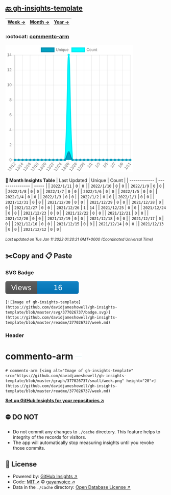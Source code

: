 ## [🔙 gh-insights-template](https://github.com/davidjameshowell/gh-insights-template)
| [**Week →**](https://github.com/davidjameshowell/gh-insights-template/blob/master/readme/377026737/week.md) | [**Month →**](https://github.com/davidjameshowell/gh-insights-template/blob/master/readme/377026737/month.md) | [**Year →**](https://github.com/davidjameshowell/gh-insights-template/blob/master/readme/377026737/year.md) |
 | ------------ | --------------- | ----- |

### :octocat: [commento-arm](https://github.com/davidjameshowell/commento-arm)
![Image of gh-insights-template](https://github.com/davidjameshowell/gh-insights-template/blob/master/graph/377026737/large/month.png)

**:calendar: Month Insights Table**
| Last Updated | Unique | Count |
 | ------------ | --------------- | ----- |
 | `2022/1/11` |  `0` | `0` |
 | `2022/1/10` |  `0` | `0` |
 | `2022/1/9` |  `0` | `0` |
 | `2022/1/8` |  `0` | `0` |
 | `2022/1/7` |  `0` | `0` |
 | `2022/1/6` |  `0` | `0` |
 | `2022/1/5` |  `0` | `0` |
 | `2022/1/4` |  `0` | `0` |
 | `2022/1/3` |  `0` | `0` |
 | `2022/1/2` |  `0` | `0` |
 | `2022/1/1` |  `0` | `0` |
 | `2021/12/31` |  `0` | `0` |
 | `2021/12/30` |  `0` | `0` |
 | `2021/12/29` |  `0` | `0` |
 | `2021/12/28` |  `0` | `0` |
 | `2021/12/27` |  `0` | `0` |
 | `2021/12/26` |  `1` | `14` |
 | `2021/12/25` |  `0` | `0` |
 | `2021/12/24` |  `0` | `0` |
 | `2021/12/23` |  `0` | `0` |
 | `2021/12/22` |  `0` | `0` |
 | `2021/12/21` |  `0` | `0` |
 | `2021/12/20` |  `0` | `0` |
 | `2021/12/19` |  `0` | `0` |
 | `2021/12/18` |  `0` | `0` |
 | `2021/12/17` |  `0` | `0` |
 | `2021/12/16` |  `0` | `0` |
 | `2021/12/15` |  `0` | `0` |
 | `2021/12/14` |  `0` | `0` |
 | `2021/12/13` |  `0` | `0` |
 | `2021/12/12` |  `0` | `0` |

<small><i>Last updated on Tue Jan 11 2022 01:20:21 GMT+0000 (Coordinated Universal Time)</i></small>

## ✂️Copy and 📋 Paste
### SVG Badge
[![Image of gh-insights-template](https://github.com/davidjameshowell/gh-insights-template/blob/master/svg/377026737/badge.svg)](https://github.com/davidjameshowell/gh-insights-template/blob/master/readme/377026737/week.md)
```readme
[![Image of gh-insights-template](https://github.com/davidjameshowell/gh-insights-template/blob/master/svg/377026737/badge.svg)](https://github.com/davidjameshowell/gh-insights-template/blob/master/readme/377026737/week.md)
```
### Header
# commento-arm [<img alt="Image of gh-insights-template" src="https://github.com/davidjameshowell/gh-insights-template/blob/master/graph/377026737/small/week.png" height="20">](https://github.com/davidjameshowell/gh-insights-template/blob/master/readme/377026737/week.md)
```readme
# commento-arm [<img alt="Image of gh-insights-template" src="https://github.com/davidjameshowell/gh-insights-template/blob/master/graph/377026737/small/week.png" height="20">](https://github.com/davidjameshowell/gh-insights-template/blob/master/readme/377026737/week.md)
```
[**Set up GitHub Insights for your repositories ↗️**](https://github.com/gayanvoice/github-insights)
## ⛔ DO NOT
- Do not commit any changes to `./cache` directory. This feature helps to integrity of the records for visitors.
- The app will automatically stop measuring insights until you revoke those commits.
## 📄 License
- Powered by: [GitHub Insights ↗️](https://github.com/gayanvoice/github-insights)
- Code: [MIT ↗️](./LICENSE) © [gayanvoice ↗️](https://github.com/gayanvoice)
- Data in the `./cache` directory: [Open Database License ↗️](https://opendatacommons.org/licenses/odbl/1-0/)
